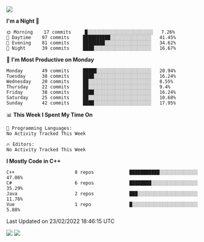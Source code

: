 ![](https://komarev.com/ghpvc/?username=lilpidgey&color=red)
<!--START_SECTION:waka-->
**I'm a Night 🦉** 

```text
🌞 Morning    17 commits     █░░░░░░░░░░░░░░░░░░░░░░░░   7.26% 
🌆 Daytime    97 commits     ██████████░░░░░░░░░░░░░░░   41.45% 
🌃 Evening    81 commits     ████████░░░░░░░░░░░░░░░░░   34.62% 
🌙 Night      39 commits     ████░░░░░░░░░░░░░░░░░░░░░   16.67%

```
📅 **I'm Most Productive on Monday** 

```text
Monday       49 commits     █████░░░░░░░░░░░░░░░░░░░░   20.94% 
Tuesday      38 commits     ████░░░░░░░░░░░░░░░░░░░░░   16.24% 
Wednesday    20 commits     ██░░░░░░░░░░░░░░░░░░░░░░░   8.55% 
Thursday     22 commits     ██░░░░░░░░░░░░░░░░░░░░░░░   9.4% 
Friday       38 commits     ████░░░░░░░░░░░░░░░░░░░░░   16.24% 
Saturday     25 commits     ██░░░░░░░░░░░░░░░░░░░░░░░   10.68% 
Sunday       42 commits     ████░░░░░░░░░░░░░░░░░░░░░   17.95%

```


📊 **This Week I Spent My Time On** 

```text
💬 Programming Languages: 
No Activity Tracked This Week

🔥 Editors: 
No Activity Tracked This Week

```

**I Mostly Code in C++** 

```text
C++                      8 repos             ███████████░░░░░░░░░░░░░░   47.06% 
C#                       6 repos             ████████░░░░░░░░░░░░░░░░░   35.29% 
Java                     2 repos             ███░░░░░░░░░░░░░░░░░░░░░░   11.76% 
Vue                      1 repo              █░░░░░░░░░░░░░░░░░░░░░░░░   5.88%

```



 Last Updated on 23/02/2022 18:46:15 UTC
<!--END_SECTION:waka-->
![](https://hit.yhype.me/github/profile?user_id=42968544)
![](https://komarev.com/ghpvc/?lilpidgey)
